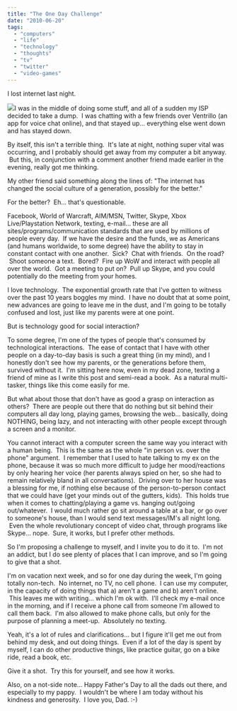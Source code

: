 ```yaml
---
title: "The One Day Challenge"
date: "2010-06-20"
tags:
  - "computers"
  - "life"
  - "technology"
  - "thoughts"
  - "tv"
  - "twitter"
  - "video-games"
---
```


I lost internet last night.

![](images/Downloads.jpg)I was in the middle of doing some stuff, and all of a sudden my ISP decided to take a dump.  I was chatting with a few friends over Ventrillo (an app for voice chat online), and that stayed up… everything else went down and has stayed down.

By itself, this isn't a terrible thing.  It's late at night, nothing super vital was occurring, and I probably should get away from my computer a bit anyway.  But this, in conjunction with a comment another friend made earlier in the evening, really got me thinking.

My other friend said something along the lines of: "The internet has changed the social culture of a generation, possibly for the better."

For the better?  Eh... that's questionable.

Facebook, World of Warcraft, AIM/MSN, Twitter, Skype, Xbox Live/Playstation Network, texting, e-mail... these are all sites/programs/communication standards that are used by millions of people every day.  If we have the desire and the funds, we as Americans (and humans worldwide, to some degree) have the ability to stay in constant contact with one another.  Sick?  Chat with friends.  On the road?  Shoot someone a text.  Bored?  Fire up WoW and interact with people all over the world.  Got a meeting to put on?  Pull up Skype, and you could potentially do the meeting from your homes.

I love technology.  The exponential growth rate that I've gotten to witness over the past 10 years boggles my mind.  I have no doubt that at some point, new advances are going to leave me in the dust, and I'm going to be totally confused and lost, just like my parents were at one point.

But is technology good for social interaction?

To some degree, I'm one of the types of people that's consumed by technological interactions.  The ease of contact that I have with other people on a day-to-day basis is such a great thing (in my mind), and I honestly don't see how my parents, or the generations before them, survived without it.  I'm sitting here now, even in my dead zone, texting a friend of mine as I write this post and semi-read a book.  As a natural multi-tasker, things like this come easily for me.

But what about those that don't have as good a grasp on interaction as others?  There are people out there that do nothing but sit behind their computers all day long, playing games, browsing the web... basically, doing NOTHING, being lazy, and not interacting with other people except through a screen and a monitor.

You cannot interact with a computer screen the same way you interact with a human being.  This is the same as the whole "in person vs. over the phone" argument.  I remember that I used to hate talking to my ex on the phone, because it was so much more difficult to judge her mood/reactions by only hearing her voice (her parents always spied on her, so she had to remain relatively bland in all conversations).  Driving over to her house was a blessing for me, if nothing else because of the person-to-person contact that we could have (get your minds out of the gutters, kids).  This holds true when it comes to chatting/playing a game vs. hanging out/going out/whatever.  I would much rather go sit around a table at a bar, or go over to someone's house, than I would send text messages/IM's all night long.  Even the whole revolutionary concept of video chat, through programs like Skype... nope.  Sure, it works, but I prefer other methods.

So I'm proposing a challenge to myself, and I invite you to do it to.  I'm not an addict, but I do see plenty of places that I can improve, and so I'm going to give that a shot.

I'm on vacation next week, and so for one day during the week, I'm going totally non-tech.  No internet, no TV, no cell phone.  I can use my computer, in the capacity of doing things that a) aren't a game and b) aren't online.  This leaves me with writing... which I'm ok with.  I'll check my e-mail once in the morning, and if I receive a phone call from someone I'm allowed to call them back.  I'm also allowed to make phone calls, but only for the purpose of planning a meet-up.  Absolutely no texting.

Yeah, it's a lot of rules and clarifications... but I figure it'll get me out from behind my desk, and out doing things.  Even if a lot of the day is spent by myself, I can do other productive things, like practice guitar, go on a bike ride, read a book, etc.

Give it a shot.  Try this for yourself, and see how it works.

Also, on a not-side note... Happy Father's Day to all the dads out there, and especially to my pappy.  I wouldn't be where I am today without his kindness and generosity.  I love you, Dad. :-)
